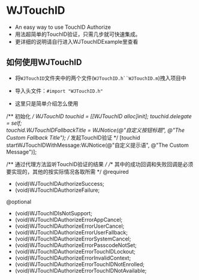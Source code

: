# WJTouchID
* An easy way to use TouchID Authorize
* 用法超简单的TouchID验证，只需几步就可快速集成。
* 更详细的说明请自行进入WJTouchIDExample里查看

## 如何使用WJTouchID 
* 将`WJTouchID`文件夹中的两个文件(`WJTouchID.h``WJTouchID.m`)拽入项目中
* 导入头文件：`#import "WJTouchID.h"`

* 这里只是简单介绍怎么使用

/** 初始化 */
WJTouchID *touchid = [[WJTouchID alloc]init]; 
touchid.delegate = self;  
touchid.WJTouchIDFallbackTitle = WJNotice(@"自定义按钮标题", @"The Custom Fallback Title");
/** 发起TouchID验证 */
[touchid startWJTouchIDWithMessage:WJNotice(@"自定义提示语", @"The Custom Message")];

/** 通过代理方法监听TouchID验证的结果 */ 
/** 其中的成功回调和失败回调是必须要实现的，其他的按实际情况各取所需 */
@required
- (void)WJTouchIDAuthorizeSuccess; 
- (void)WJTouchIDAuthorizeFailure; 

@optional
- (void)WJTouchIDIsNotSupport;
- (void)WJTouchIDAuthorizeErrorAppCancel;
- (void)WJTouchIDAuthorizeErrorUserCancel; 
- (void)WJTouchIDAuthorizeErrorUserFallback; 
- (void)WJTouchIDAuthorizeErrorSystemCancel; 
- (void)WJTouchIDAuthorizeErrorPasscodeNotSet; 
- (void)WJTouchIDAuthorizeErrorTouchIDLockout;
- (void)WJTouchIDAuthorizeErrorInvalidContext;
- (void)WJTouchIDAuthorizeErrorTouchIDNotEnrolled; 
- (void)WJTouchIDAuthorizeErrorTouchIDNotAvailable;